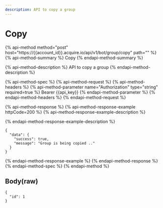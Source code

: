 ```yaml
---
description: API to copy a group
---
```


# Copy

{% api-method method="post" host="https://{{account\_id}}.acquire.io/api/v1/bot/group/copy" path="" %}
{% api-method-summary %}
Copy
{% endapi-method-summary %}

{% api-method-description %}
API to copy a group
{% endapi-method-description %}

{% api-method-spec %}
{% api-method-request %}
{% api-method-headers %}
{% api-method-parameter name="Authorization" type="string" required=true %}
Bearer {{api\_key}}
{% endapi-method-parameter %}
{% endapi-method-headers %}
{% endapi-method-request %}

{% api-method-response %}
{% api-method-response-example httpCode=200 %}
{% api-method-response-example-description %}

{% endapi-method-response-example-description %}

```
{
  "data": {
    "success": true,
    "message": "Group is being copied .."
  }
}
```
{% endapi-method-response-example %}
{% endapi-method-response %}
{% endapi-method-spec %}
{% endapi-method %}

## Body\(raw\)

```text
{
  "id": 1
}
```

